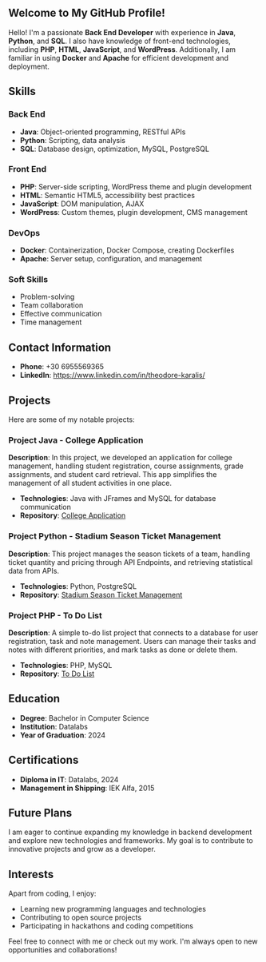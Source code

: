 ## Welcome to My GitHub Profile!

Hello! I'm a passionate **Back End Developer** with experience in **Java**, **Python**, and **SQL**. I also have knowledge of front-end technologies,
including **PHP**, **HTML**, **JavaScript**, and **WordPress**. Additionally, I am familiar in using **Docker** and **Apache** for efficient development and deployment.

## Skills

### Back End
- **Java**: Object-oriented programming, RESTful APIs
- **Python**: Scripting, data analysis
- **SQL**: Database design, optimization, MySQL, PostgreSQL

### Front End
- **PHP**: Server-side scripting, WordPress theme and plugin development
- **HTML**: Semantic HTML5, accessibility best practices
- **JavaScript**: DOM manipulation, AJAX
- **WordPress**: Custom themes, plugin development, CMS management

### DevOps
- **Docker**: Containerization, Docker Compose, creating Dockerfiles
- **Apache**: Server setup, configuration, and management

### Soft Skills
- Problem-solving
- Team collaboration
- Effective communication
- Time management

## Contact Information

- **Phone**: +30 6955569365
- **LinkedIn**: https://www.linkedin.com/in/theodore-karalis/

## Projects

Here are some of my notable projects:

### Project Java - College Application 
**Description**: In this project, we developed an application for college management, handling student registration, course assignments, grade assignments, and student card retrieval. This app simplifies the management of all student activities in one place.
- **Technologies**: Java with JFrames and MySQL for database communication 
- **Repository**: [College Application](https://github.com/KaralisTh/College-Management-App)

### Project Python - Stadium Season Ticket Management
**Description**: This project manages the season tickets of a team, handling ticket quantity and pricing through API Endpoints, and retrieving statistical data from APIs.
- **Technologies**: Python, PostgreSQL
- **Repository**: [Stadium Season Ticket Management](https://github.com/KaralisTh/SeasonTickets) 

### Project PHP - To Do List 
**Description**: A simple to-do list project that connects to a database for user registration, task and note management. Users can manage their tasks and notes with different priorities, and mark tasks as done or delete them.
- **Technologies**: PHP, MySQL
- **Repository**: [To Do List](#)

## Education

- **Degree**: Bachelor in Computer Science 
- **Institution**: Datalabs 
- **Year of Graduation**: 2024

## Certifications

- **Diploma in IT**: Datalabs, 2024
- **Management in Shipping**: IEK Alfa, 2015

## Future Plans

I am eager to continue expanding my knowledge in backend development and explore new technologies and frameworks. My goal is to contribute to innovative projects and grow as a developer.

## Interests

Apart from coding, I enjoy:
- Learning new programming languages and technologies
- Contributing to open source projects
- Participating in hackathons and coding competitions

Feel free to connect with me or check out my work. I'm always open to new opportunities and collaborations!
